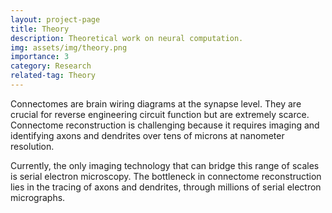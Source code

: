 ```yaml
---
layout: project-page
title: Theory
description: Theoretical work on neural computation.
img: assets/img/theory.png
importance: 3
category: Research
related-tag: Theory
---
```


Connectomes are brain wiring diagrams at the synapse level. They are crucial for reverse engineering circuit function but are extremely scarce. Connectome reconstruction is challenging because it requires imaging and identifying axons and dendrites over tens of microns at nanometer resolution.

Currently, the only imaging technology that can bridge this range of scales is serial electron microscopy. The bottleneck in connectome reconstruction lies in the tracing of axons and dendrites, through millions of serial electron micrographs.